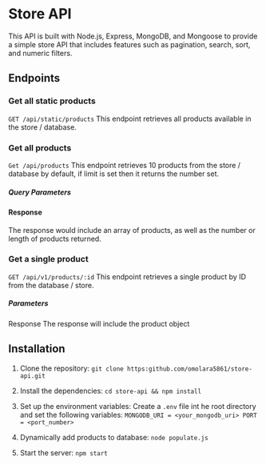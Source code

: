 # Store API
This API is built with Node.js, Express, MongoDB, and Mongoose to provide a simple store API that includes features such as pagination, search, sort, and numeric filters.

## Endpoints
### Get all static products
`GET /api/static/products`
This endpoint retrieves all products available in the store / database.

### Get all products
`Get /api/products`
This endpoint retrieves 10 products from the store / database by default, if limit is set then it returns the number set.

##### Query Parameters


#### Response
The response would include an array of products, as well as the number or length of products returned.



### Get a single product
`GET /api/v1/products/:id`
This endpoint retrieves a single product by ID from the database / store.

##### Parameters


Response
The response will include the product object


## Installation
1. Clone the repository:
   `git clone https:github.com/omolara5861/store-api.git`

2. Install the dependencies:
   `cd store-api && npm install`

3. Set up the environment variables:
   Create a `.env` file int he root directory and set the following variables:
   `MONGODB_URI = <your_mongodb_uri>
   PORT = <port_number>
   `

4. Dynamically add products to database:
   `node populate.js`

5. Start the server:
   `npm start`